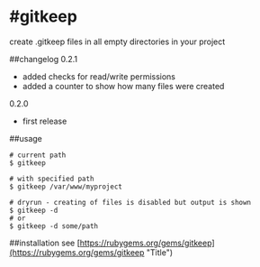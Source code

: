 #gitkeep
=======

create .gitkeep files in all empty directories in your project

##changelog
0.2.1  
-   added checks for read/write permissions  
-   added a counter to show how many files were created  
    
0.2.0  
-   first release


##usage
``` shell
# current path    
$ gitkeep

# with specified path
$ gitkeep /var/www/myproject

# dryrun - creating of files is disabled but output is shown
$ gitkeep -d
# or
$ gitkeep -d some/path
```

##installation
see [https://rubygems.org/gems/gitkeep](https://rubygems.org/gems/gitkeep "Title")